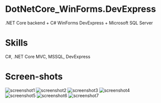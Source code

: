 # DotNetCore_WinForms.DevExpress
.NET Core backend + C# WinForms DevExpress + Microsoft SQL Server
# Skills
C#, .NET Core MVC, MSSQL, DevExpress
# Screen-shots
![screenshot1](https://i.gyazo.com/1ad858e474421fdcb718d71b426f2a87.png)
![screenshot2](https://i.gyazo.com/b6c8913a13f9bf6f1b3c846f62e2bda3.png)
![screenshot3](https://i.gyazo.com/85f05a873a6d80b715d6a85ba5a91e4a.png)
![screenshot4](https://i.gyazo.com/d5f42c0a5a50f83cef2f75d71f382f3f.png)
![screenshot5](https://i.gyazo.com/a038a5570bee016e4677f91295a9f82c.png)
![screenshot6](https://i.gyazo.com/ae2dcf8d6b761d197ef608d374210f7a.png)
![screenshot7](https://i.gyazo.com/3275db5ceddd0f8764f4526b663f004f.png)
